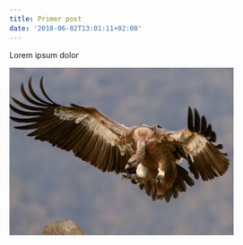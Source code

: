 ```yaml
---
title: Primer post
date: '2018-06-02T13:01:11+02:00'
---
```

Lorem ipsum dolor

![Texto alternativo](/assets/images/uploads/300.jpeg)
